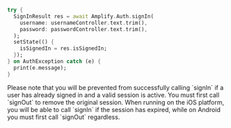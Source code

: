 ```dart
try {
  SignInResult res = await Amplify.Auth.signIn(
    username: usernameController.text.trim(),
    password: passwordController.text.trim(),
  );
  setState(() {
    isSignedIn = res.isSignedIn;
  });
} on AuthException catch (e) {
  print(e.message);
}
```

<amplify-callout>
Please note that you will be prevented from successfully calling `signIn` if a user has already signed in and a valid session is active.  You must first call `signOut` to remove the original session.  When running on the iOS platform, you will be able to call `signIn` if the session has expired, while on Android you must first call `signOut` regardless. 
</amplify-callout>

